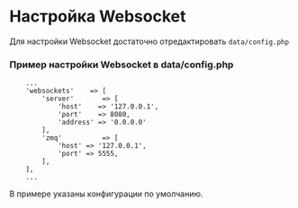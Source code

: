# Настройка Websocket #
Для настройки Websocket достаточно отредактировать ```data/config.php```

### Пример настройки Websocket в data/config.php ###
```
    ...
    'websockets'    => [
        'server'       => [
            'host'    => '127.0.0.1',
            'port'    => 8080,
            'address' => '0.0.0.0'
        ],
        'zmq'          => [
            'host' => '127.0.0.1',
            'port' => 5555,
        ],
    ],
    ...
```

В примере указаны конфигурации по умолчанию.